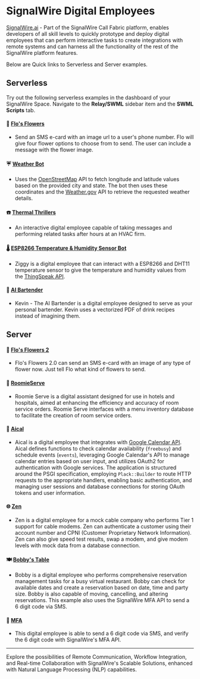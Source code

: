 # SignalWire Digital Employees

[SignalWire.ai](https://signalwire.ai) - Part of the SignalWire Call Fabric platform, enables developers of all skill levels to quickly prototype and deploy digital employees that can perform interactive tasks to create integrations with remote systems and can harness all the functionality of the rest of the SignalWire platform features.

Below are Quick links to Serverless and Server examples.

## Serverless

Try out the following serverless examples in the dashboard of your SignalWire Space. Navigate to the **Relay/SWML** sidebar item and the **SWML Scripts** tab.

#### 💐  [Flo's Flowers](https://github.com/signalwire/digital_employees/tree/main/serverless/Flos_Flowers)
  * Send an SMS e-card with an image url to a user's phone number. Flo will give four flower options to choose from to send. The user can include a message with the flower image.

#### ☔️  [Weather Bot](https://github.com/signalwire/digital_employees/tree/main/serverless/Weather_Bot)
  * Uses the [OpenStreetMap](https://openstreetmap.org) API to fetch longitude and latitude values based on the provided city and state. The bot then uses these coordinates and the [Weather.gov](https://api.weather.gov) API to retrieve the requested weather details.

#### ☎️  [Thermal Thrillers](https://github.com/signalwire/digital_employees/tree/main/serverless/Thermal_Thrillers)
  * An interactive digital employee capable of taking messages and performing related tasks after hours at an HVAC firm.

#### 🌡️  [ESP8266 Temperature & Humidity Sensor Bot](https://github.com/signalwire/digital_employees/tree/main/serverless/ESP8266_Temperature_and_Humidity_Sensor_Bot)
  * Ziggy is a digital employee that can interact with a ESP8266 and DHT11 temperature sensor to give the temperature and humidity values from the [ThingSpeak API](https://www.mathworks.com/help/thingspeak/channels-and-charts-api.html).

#### 🍹  [AI Bartender](https://github.com/signalwire/digital_employees/blob/main/serverless/Bartender)
  * Kevin - The AI Bartender is a digital employee designed to serve as your personal bartender. Kevin uses a vectorized PDF of drink recipes instead of imagining them.


## Server

#### 💐 [Flo's Flowers 2](https://github.com/signalwire/digital_employees/tree/main/server/Perl_Examples/FlosFlowers2)
  * Flo's Flowers 2.0 can send an SMS e-card with an image of any type of flower now. Just tell Flo what kind of flowers to send.

#### &#x1F935; [RoomieServe](https://github.com/signalwire/digital_employees/tree/main/server/Perl_Examples/Roomie_Serve)
  * Roomie Serve is a digital assistant designed for use in hotels and hospitals, aimed at enhancing the efficiency and accuracy of room service orders. Roomie Serve interfaces with a menu inventory database to facilitate the creation of room service orders.

#### &#x1F4C5; [Aical](https://github.com/signalwire/digital_employees/tree/main/server/Perl_Examples/aical)
  * Aical is a digital employee that integrates with [Google Calendar API](https://developers.google.com/identity/gsi/web/guides/get-google-api-clientid). Aical defines functions to check calendar availability (`freebusy`) and schedule events (`events`), leveraging Google Calendar's API to manage calendar entries based on user input, and utilizes OAuth2 for authentication with Google services. The application is structured around the PSGI specification, employing `Plack::Builder` to route HTTP requests to the appropriate handlers, enabling basic authentication, and managing user sessions and database connections for storing OAuth tokens and user information.


#### 🌐  [Zen](https://github.com/signalwire/digital_employees/tree/main/server/Perl_Examples/Zen)
  * Zen is a digital employee for a mock cable company who performs Tier 1 support for cable modems. Zen can authenticate a customer using their account number and CPNI (Customer Proprietary Network Information). Zen can also give speed test results, swap a modem, and give modem levels with mock data from a database connection.
   
#### 🍽️  [Bobby's Table](https://github.com/signalwire/digital_employees/tree/main/server/Perl_Examples/BobbysTable.ai)
  * Bobby is a digital employee who performs comprehensive reservation management tasks for a busy virtual restaurant. Bobby can check for available dates and create a reservation based on date, time and party size.  Bobby is also capable of moving, cancelling, and altering reservations. This example also uses the SignalWire MFA API to send a 6 digit code via SMS.
    
#### 🔐  [MFA](https://github.com/signalwire/digital_employees/tree/main/server/Perl_Examples/MFA)
  * This digital employee is able to send a 6 digit code via SMS, and verify the 6 digit code with SignalWire's MFA API.
    


--------------
Explore the possibilities of Remote Communication, Workflow Integration, and Real-time Collaboration with SignalWire's Scalable Solutions, enhanced with Natural Language Processing (NLP) capabilities.
